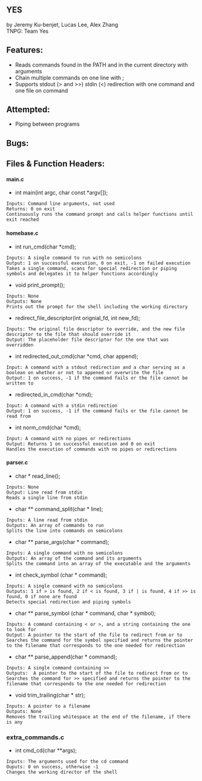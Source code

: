 ## YES
by Jeremy Ku-benjet, Lucas Lee, Alex Zhang\
TNPG: Team Yes

## Features:

+ Reads commands found in the PATH and in the current directory with arguments
+ Chain multiple commands on one line with ;
+ Supports stdout (> and >>) stdin (<) redirection with one command and one file on command


## Attempted:
+ Piping between programs


## Bugs:


## Files & Function Headers:

#### main.c
+ int main(int argc, char const *argv[]);
```
Inputs: Command line arguments, not used
Returns: 0 on exit
Continuously runs the command prompt and calls helper functions until exit reached
```

#### homebase.c
+ int run_cmd(char *cmd);
```
Inputs: A single command to run with no semicolons
Output: 1 on successful execution, 0 on exit, -1 on failed execution
Takes a single command, scans for special redirection or piping symbols and delegates it to helper functions accordingly
```
+ void print_prompt();
```
Inputs: None
Outputs: None
Prints out the prompt for the shell including the working directory
```
+ redirect_file_descriptor(int orignial_fd, int new_fd);
```
Inputs: The original file descriptor to override, and the new file descriptor to the file that should override it
Output: The placeholder file descriptor for the one that was overridden
```
+ int redirected_out_cmd(char *cmd, char append);
```
Input: A command with a stdout redirection and a char serving as a boolean on whether or not to appened or overwrite the file
Output: 1 on success, -1 if the command fails or the file cannot be written to
```
+ redirected_in_cmd(char *cmd);
```
Input: A command with a stdin redirection
Output: 1 on success, -1 if the command fails or the file cannot be read from

```
+ int norm_cmd(char *cmd);
```
Input: A command with no pipes or redirections
Output: Returns 1 on successful execution and 0 on exit
Handles the execution of commands with no pipes or redirections
```

#### parser.c
+ char * read_line();
```
Inputs: None
Output: Line read from stdin
Reads a single line from stdin
```
+ char ** command_split(char * line);
```
Inputs: A line read from stdin
Outputs: An array of commands to run
Splits the line into commands on semicolons
```
+ char ** parse_args(char * command);
```
Inputs: A single command with no semicolons
Outputs: An array of the command and its arguments
Splits the command into an array of the executable and the arguments
```
+ int check_symbol (char * command);
```
Inputs: A single command with no semicolons
Outputs: 1 if > is found, 2 if < is found, 3 if | is found, 4 if >> is found, 0 if none are found
Detects special redirection and piping symbols
```
+ char ** parse_symbol (char * command, char * symbol);
```
Inputs: A command containing < or >, and a string containing the one to look for
Output: A pointer to the start of the file to redirect from or to
Searches the command for the symbol specified and returns the pointer to the filename that corresponds to the one needed for redirection
```
+ char ** parse_append(char * command);
```
Inputs: A single command containing >>
Outputs:  A pointer to the start of the file to redirect from or to
Searches the command for >> specified and returns the pointer to the filename that corresponds to the one needed for redirection
```
+ void trim_trailing(char * str);
```
Inputs: A pointer to a filename
Outputs: None
Removes the trailing whitespace at the end of the filename, if there is any

```

### extra_commands.c
+ int cmd_cd(char **args);
```
Inputs: The arguments used for the cd command
Ouputs: 0 on success, otherwise -1
Changes the working director of the shell
```
